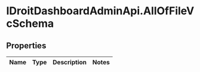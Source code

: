 # IDroitDashboardAdminApi.AllOfFileVcSchema

## Properties
Name | Type | Description | Notes
------------ | ------------- | ------------- | -------------
